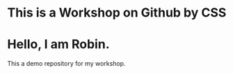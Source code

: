 # This is a Workshop on Github by CSS <br>
# Hello, I am Robin. <br>
This a demo repository for my workshop.